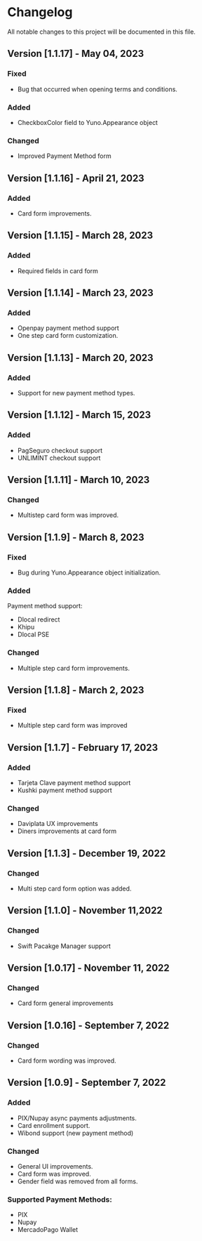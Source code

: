 # Changelog
All notable changes to this project will be documented in this file.

## Version [1.1.17] - May 04, 2023
### Fixed
- Bug that occurred when opening terms and conditions.
### Added
- CheckboxColor field to Yuno.Appearance object
### Changed
- Improved Payment Method form

## Version [1.1.16] - April 21, 2023
### Added
- Card form improvements.

## Version [1.1.15] - March 28, 2023
### Added
- Required fields in card form

## Version [1.1.14] - March 23, 2023
### Added
- Openpay payment method support
- One step card form customization.

## Version [1.1.13] - March 20, 2023
### Added
- Support for new payment method types.

## Version [1.1.12] - March 15, 2023
### Added
- PagSeguro checkout support
- UNLIMINT checkout support

## Version [1.1.11] - March 10, 2023
### Changed
- Multistep card form was improved.

## Version [1.1.9] - March 8, 2023
### Fixed
- Bug during Yuno.Appearance object initialization.

### Added
Payment method support: 
- Dlocal redirect 
- Khipu
- Dlocal PSE

### Changed
- Multiple step card form improvements.

## Version [1.1.8] - March 2, 2023
### Fixed
- Multiple step card form was improved

## Version [1.1.7] - February 17, 2023
### Added
- Tarjeta Clave payment method support 
- Kushki payment method support

### Changed
- Daviplata UX improvements
- Diners improvements at card form

## Version [1.1.3] - December 19, 2022
### Changed
- Multi step card form option was added.

## Version [1.1.0] - November 11,2022
### Changed
- Swift Pacakge Manager support

## Version [1.0.17] - November 11, 2022
### Changed
- Card form general improvements

## Version [1.0.16] - September 7, 2022
### Changed
- Card form wording was improved.

## Version [1.0.9] - September 7, 2022

### Added
- PIX/Nupay async payments adjustments.
- Card enrollment support.
- Wibond support (new payment method)


### Changed
- General UI improvements.
- Card form was improved.
- Gender field was removed from all forms.


### Supported Payment Methods:
- PIX
- Nupay
- MercadoPago Wallet
